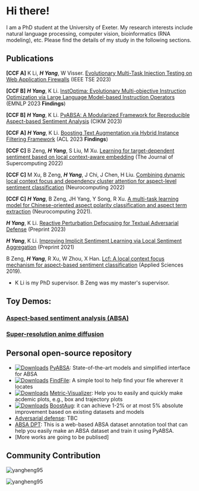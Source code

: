 # Hi there!

I am a PhD student at the University of Exeter. My research interests include natural language processing, computer vision, bioinformatics (RNA modeling), etc. Please find the details of my study in the following sections.

## Publications

**[CCF A]** K Li, **_H Yang_**, W Visser. [Evolutionary Multi-Task Injection Testing on Web Application Firewalls](https://arxiv.org/abs/2206.05743) (IEEE TSE 2023)

**[CCF B]** **_H Yang_**, K Li. [InstOptima: Evolutionary Multi-objective Instruction Optimization via Large Language Model-based Instruction Operators](https://openreview.net/forum?id=8oy8hUeem9) (EMNLP 2023 **Findings**)

**[CCF B]** **_H Yang_**, K Li. [PyABSA: A Modularized Framework for Reproducible Aspect-based Sentiment Analysis](https://dl.acm.org/doi/10.1145/3583780.3614752) (CIKM 2023)

**[CCF A]** **_H Yang_**, K Li. [Boosting Text Augmentation via Hybrid Instance Filtering Framework](https://aclanthology.org/2023.findings-acl.105.pdf) (ACL 2023 **Findings**)

**[CCF C]** B Zeng, **_H Yang_**, S Liu, M Xu. [Learning for target-dependent sentiment based on local context-aware embedding](https://link.springer.com/article/10.1007/s11227-021-04047-1) (The Journal of Supercomputing 2022)

**[CCF C]** M Xu, B Zeng, **_H Yang_**, J Chi, J Chen, H Liu. [Combining dynamic local context focus and dependency cluster attention for aspect-level sentiment classification](https://www.sciencedirect.com/science/article/abs/pii/S0925231221019391) (Neurocomputing 2022)

**[CCF C]** **_H Yang_**, B Zeng, JH Yang, Y Song, R Xu. [A multi-task learning model for Chinese-oriented aspect polarity classification and aspect term extraction](https://www.sciencedirect.com/science/article/abs/pii/S0925231220312534) (Neurocomputing 2021).

**_H Yang_**, K Li. [Reactive Perturbation Defocusing for Textual Adversarial Defense](https://openreview.net/forum?id=h2jvdYswot) (Preprint 2023)

**_H Yang_**, K Li. [Improving Implicit Sentiment Learning via Local Sentiment Aggregation](https://arxiv.org/abs/2110.08604) (Preprint 2021)

B Zeng, **_H Yang_**, R Xu, W Zhou, X Han. [Lcf: A local context focus mechanism for aspect-based sentiment classification](https://www.semanticscholar.org/paper/LCF%3A-A-Local-Context-Focus-Mechanism-for-Sentiment-Zeng-Yang/67d5ab20d15518dc876b0732a768a88262635425) (Applied Sciences 2019).

* K Li is my PhD supervisor. B Zeng was my master's supervisor. 

## Toy Demos:
### [Aspect-based sentiment analysis (ABSA)](https://huggingface.co/spaces/yangheng/PyABSA)

### [Super-resolution anime diffusion](https://huggingface.co/spaces/yangheng/Super-Resolution-Anime-Diffusion)

## Personal open-source repository
- [![Downloads](https://pepy.tech/badge/pyabsa)](https://pepy.tech/project/pyabsa) [PyABSA](https://github.com/yangheng95/PyABSA): State-of-the-art models and simplified interface for ABSA  
- [![Downloads](https://pepy.tech/badge/findfile)](https://pepy.tech/project/findfile) [FindFile](https://github.com/yangheng95/findfile): A simple tool to help find your file wherever it locates 
- [![Downloads](https://pepy.tech/badge/metric-visualizer)](https://pepy.tech/project/metric-visualizer) [Metric-Visualizer](https://github.com/yangheng95/metric_visualizer): Help you to easily and quickly make acdemic plots, e.g., box and trajectory plots 
- [![Downloads](https://pepy.tech/badge/boostaug)](https://pepy.tech/project/boostaug) [BoostAug](https://github.com/yangheng95/BoostAug): it can achieve 1-2% or at most 5% absolute improvement based on existing datasets and models 
- [Adversarial defense](https://github.com/yangheng95/TAD): TBC
- [ABSA DPT](https://github.com/yangheng95/ABSADatasets/tree/v1.2/DPT): This is a web-based ABSA dataset annotation tool that can help you easily make an ABSA dataset and train it using PyABSA.
- [More works are going to be publised]

## Community Contribution
<p align="left"><img src="https://github-readme-stats.vercel.app/api?username=yangheng95&show_icons=true" alt="yangheng95" />
<p align="left"> <img src="https://komarev.com/ghpvc/?username=yangheng95" alt="yangheng95" /> </p>

